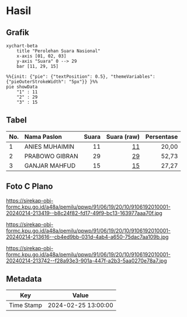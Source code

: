 # Hasil

## Grafik

```mermaid
xychart-beta
    title "Perolehan Suara Nasional"
    x-axis [01, 02, 03]
    y-axis "Suara" 0 --> 29
    bar [11, 29, 15]
```

```mermaid
%%{init: {"pie": {"textPosition": 0.5}, "themeVariables": {"pieOuterStrokeWidth": "5px"}} }%%
pie showData
    "1" : 11
    "2" : 29
    "3" : 15
```

## Tabel

| No. | Nama Paslon    | Suara | Suara (raw) | Persentase |
|:--- |:-------------- | -----:| -----------:| ----------:|
| 1   | ANIES MUHAIMIN | 11    | [11][p-1]   | 20,00      |
| 2   | PRABOWO GIBRAN | 29    | [29][p-2]   | 52,73      |
| 3   | GANJAR MAHFUD  | 15    | [15][p-3]   | 27,27      |


[p-1]: https://github.com/gigit-pemilu/pemilu-2024/blob/main/pilpres/hitung-suara/sub/91-papua/sub/06-biak-numfor/sub/19-aimando-padaido/sub/2010-padaido/sub/001-tps/sub/paslon-1.txt
[p-2]: https://github.com/gigit-pemilu/pemilu-2024/blob/main/pilpres/hitung-suara/sub/91-papua/sub/06-biak-numfor/sub/19-aimando-padaido/sub/2010-padaido/sub/001-tps/sub/paslon-2.txt
[p-3]: https://github.com/gigit-pemilu/pemilu-2024/blob/main/pilpres/hitung-suara/sub/91-papua/sub/06-biak-numfor/sub/19-aimando-padaido/sub/2010-padaido/sub/001-tps/sub/paslon-3.txt

## Foto C Plano

https://sirekap-obj-formc.kpu.go.id/a48a/pemilu/ppwp/91/06/19/20/10/9106192010001-20240214-213419--b8c24f82-fd17-49f9-bc13-163977aaa70f.jpg

https://sirekap-obj-formc.kpu.go.id/a48a/pemilu/ppwp/91/06/19/20/10/9106192010001-20240214-213616--cb4ed9bb-031d-4ab4-a650-75dac7aa109b.jpg

https://sirekap-obj-formc.kpu.go.id/a48a/pemilu/ppwp/91/06/19/20/10/9106192010001-20240214-213742--f28a93e3-901a-447f-a2b3-5aa0270e78a7.jpg


## Metadata

| Key        | Value               |
| ---------- | ------------------- |
| Time Stamp | 2024-02-25 13:00:00 |




